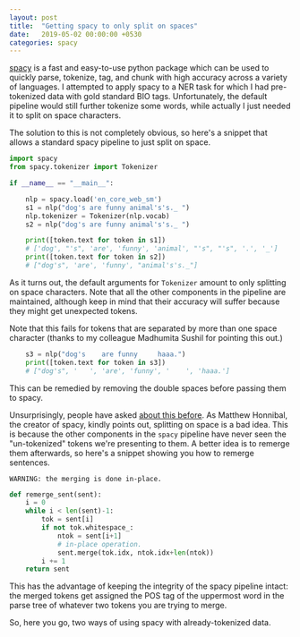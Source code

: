 ```yaml
---
layout: post
title:  "Getting spacy to only split on spaces"
date:   2019-05-02 00:00:00 +0530
categories: spacy
---
```

[spacy](https://spacy.io) is a fast and easy-to-use python package which can be used to quickly parse, tokenize, tag, and chunk with high accuracy across a variety of languages.
I attempted to apply spacy to a NER task for which I had pre-tokenized data with gold standard BIO tags.
Unfortunately, the default pipeline would still further tokenize some words, while actually I just needed it to split on space characters.

The solution to this is not completely obvious, so here's a snippet that allows a standard spacy pipeline to just split on space.

```python
import spacy
from spacy.tokenizer import Tokenizer

if __name__ == "__main__":

    nlp = spacy.load('en_core_web_sm')
    s1 = nlp("dog's are funny animal's's._ ")
    nlp.tokenizer = Tokenizer(nlp.vocab)
    s2 = nlp("dog's are funny animal's's._ ")

    print([token.text for token in s1])
    # ['dog', "'s", 'are', 'funny', 'animal', "'s", "'s", '.', '_']
    print([token.text for token in s2])
    # ["dog's", 'are', 'funny', "animal's's._"]
```

As it turns out, the default arguments for `Tokenizer` amount to only splitting on space characters.
Note that all the other components in the pipeline are maintained, although keep in mind that their accuracy will suffer because they might get unexpected tokens.

Note that this fails for tokens that are separated by more than one space character (thanks to my colleague Madhumita Sushil for pointing this out.)

```python
    s3 = nlp("dog's    are funny     haaa.")
    print([token.text for token in s3])
    # ["dog's", '   ', 'are', 'funny', '    ', 'haaa.']
```

This can be remedied by removing the double spaces before passing them to spacy.

Unsurprisingly, people have asked [about this before](https://github.com/explosion/spaCy/issues/379).
As Matthew Honnibal, the creator of spacy, kindly points out, splitting on space is a bad idea.
This is because the other components in the `spacy` pipeline have never seen the "un-tokenized" tokens we're presenting to them.
A better idea is to remerge them afterwards, so here's a snippet showing you how to remerge sentences.

`WARNING: the merging is done in-place.`

```python
def remerge_sent(sent):
    i = 0
    while i < len(sent)-1:
        tok = sent[i]
        if not tok.whitespace_:
            ntok = sent[i+1]
            # in-place operation.
            sent.merge(tok.idx, ntok.idx+len(ntok))
        i += 1
    return sent
```

This has the advantage of keeping the integrity of the spacy pipeline intact: the merged tokens get assigned the POS tag of the uppermost word in the parse tree of whatever two tokens you are trying to merge.

So, here you go, two ways of using spacy with already-tokenized data.
